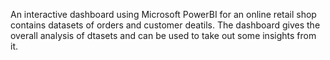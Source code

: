 An interactive dashboard using Microsoft PowerBI for an online retail shop contains datasets of orders and customer deatils.
The dashboard gives the overall analysis of dtasets and can be used to take out some insights from it.
